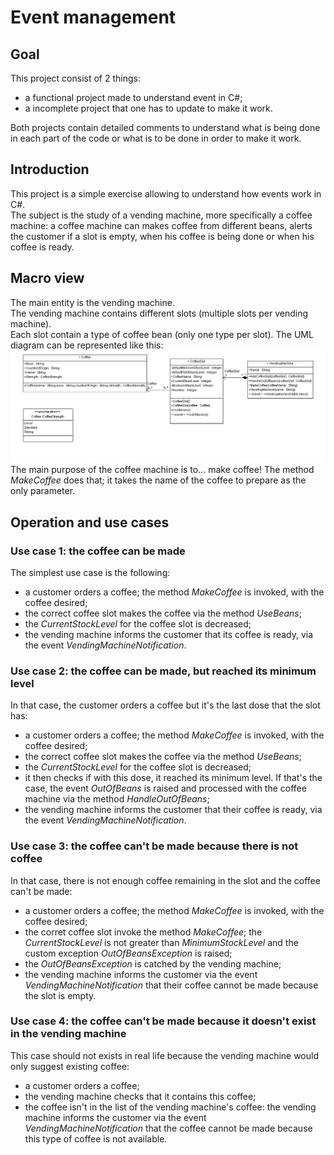 # Event management
## Goal
This project consist of 2 things:
- a functional project made to understand event in C#;
- a incomplete project that one has to update to make it work.

Both projects contain detailed comments to understand what is being done in each part of the code or what is to be done in order to make it work.

## Introduction
This project is a simple exercise allowing to understand how events work in C#.  
The subject is the study of a vending machine, more specifically a coffee machine: a coffee machine can makes coffee from different beans, alerts the customer if a slot is empty, when his coffee is being done or when his coffee is ready.   

## Macro view
The main entity is the vending machine.  
The vending machine contains different slots (multiple slots per vending machine).  
Each slot contain a type of coffee bean (only one type per slot). 
The UML diagram can be represented like this:  
![Event management class diagram](EventManagementCD.png)
The main purpose of the coffee machine is to... make coffee! The method *MakeCoffee* does that; it takes the name of the coffee to prepare as the only parameter.

## Operation and use cases
### Use case 1: the coffee can be made
The simplest use case is the following:
* a customer orders a coffee; the method *MakeCoffee* is invoked, with the coffee desired;
* the correct coffee slot makes the coffee via the method *UseBeans*;
* the *CurrentStockLevel* for the coffee slot is decreased;
* the vending machine informs the customer that its coffee is ready, via the event *VendingMachineNotification*.

### Use case 2: the coffee can be made, but reached its minimum level
In that case, the customer orders a coffee but it's the last dose that the slot has:
* a customer orders a coffee; the method *MakeCoffee* is invoked, with the coffee desired;
* the correct coffee slot makes the coffee via the method *UseBeans*;
* the *CurrentStockLevel* for the coffee slot is decreased;
* it then checks if with this dose, it reached its minimum level. If that's the case, the event *OutOfBeans* is raised and processed with the coffee machine via the method *HandleOutOfBeans*;
* the vending machine informs the customer that their coffee is ready, via the event *VendingMachineNotification*.

### Use case 3: the coffee can't be made because there is not coffee
In that case, there is not enough coffee remaining in the slot and the coffee can't be made:
* a customer orders a coffee; the method *MakeCoffee* is invoked, with the coffee desired;
* the corret coffee slot invoke the method *MakeCoffee*; the *CurrentStockLevel* is not greater than *MinimumStockLevel* and the custom exception *OutOfBeansException* is raised;
* the *OutOfBeansException* is catched by the vending machine;
* the vending machine informs the customer via the event *VendingMachineNotification* that their coffee cannot be made because the slot is empty.

### Use case 4: the coffee can't be made because it doesn't exist in the vending machine
This case should not exists in real life because the vending machine would only suggest existing coffee:
* a customer orders a coffee;
* the vending machine checks that it contains this coffee;
* the coffee isn't in the list of the vending machine's coffee: the vending machine informs the customer via the event *VendingMachineNotification* that the coffee cannot be made because this type of coffee is not available.

